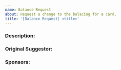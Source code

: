 ```yaml
---
name: Balance Request
about: Request a change to the balacing for a card.
title: '[Balance Request] <title>'
---
```


<!-- Please ensure CI passes. Adjust starter decks as neccesary to ensure they are valid after your changes. -->

### Description:
<!-- Provide a description of the change and the reason for suggesting it. This is meant to be used in the patchnotes. -->

### Original Suggestor:
<!-- The Discord username of the community member who originally suggested this change. -->

### Sponsors:
<!-- The Discord usernames of three community members who want to sponsor this change. Please provide as a list like A, B, C. -->


